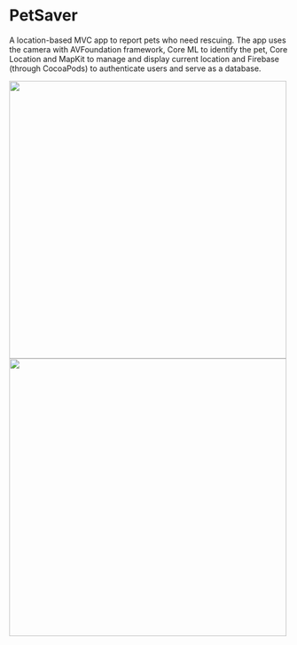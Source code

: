 # PetSaver

A location-based MVC app to report pets who need rescuing. The app uses the camera with AVFoundation framework, Core ML to identify the pet, Core Location and MapKit to manage and display current location and Firebase (through CocoaPods) to authenticate users and serve as a database.

<img src="https://user-images.githubusercontent.com/10127962/67680969-0f152c80-f995-11e9-9822-c2e9f5691647.jpeg" height="500"/>
<img src="https://user-images.githubusercontent.com/10127962/67680963-0e7c9600-f995-11e9-867f-726d78d6c9b7.jpeg" height="500"/>
